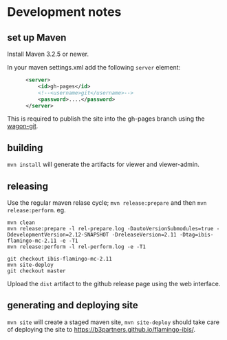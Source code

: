 # Development notes

## set up Maven

Install Maven 3.2.5 or newer.

In your maven settings.xml add the following `server` element:

```xml
      <server>
          <id>gh-pages</id>
          <!--<username>git</username>-->
          <password>....</password>
      </server>
```

This is required to publish the site into the gh-pages branch using the
[wagon-git](https://github.com/trajano/wagon-git).

## building

`mvn install` will generate the artifacts for viewer and viewer-admin.

## releasing

Use the regular maven relase cycle; `mvn release:prepare` and then `mvn release:perform`. eg.

```
mvn clean
mvn release:prepare -l rel-prepare.log -DautoVersionSubmodules=true -DdevelopmentVersion=2.12-SNAPSHOT -DreleaseVersion=2.11 -Dtag=ibis-flamingo-mc-2.11 -e -T1
mvn release:perform -l rel-perform.log -e -T1

git checkout ibis-flamingo-mc-2.11
mvn site-deploy
git checkout master
```

Upload the `dist` artifact to the github release page using the web interface.


## generating and deploying site

`mvn site` will create a staged maven site, `mvn site-deploy` should take
care of deploying the site to https://b3partners.github.io/flamingo-ibis/.
